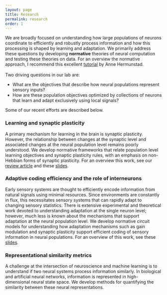```yaml
---
layout: page
title: Research
permalink: research
order: 1
---
```


<p>
We are broadly focused on understanding how large populations of neurons coordinate to efficiently and robustly process information and how this processing is shaped by learning and adaptation. We primarily address these questions by developing <strong>normative</strong> theories of neural computation and testing these theories on data. For an overview the normative approach, I recommend this excellent <a href="https://www.youtube.com/watch?v=rP3znbxmyRg">tutorial</a> by Anne Hermunstad. <br><br>
Two driving questions in our lab are:
<ul>
  <li>What are the objectives that describe how neural populations represent 
  sensory inputs?</li>
  <li>How are these population objectives optimized by collections of neurons
  that learn and adapt exclusively using local signals?</li>
</ul>
Some of our recent efforts are described below.
</p>

<h3>Learning and synaptic plasticity</h3>

<p>
A primary mechanism for learning in the brain is synaptic plasticity. However, the relationship between changes at the synaptic level and associated changes at the neural population level remains poorly understood. We develop normative frameworks that relate population level learning objectives and synaptic plasticity rules, with an emphasis on non-Hebbian forms of synaptic plasticity. For an overview this work, see our <a href="https://doi.org/10.1103/PRXLife.1.013008">review article</a> and these <a href="/slides/njit.pdf">slides</a>.
</p>

<h3>Adaptive coding efficiency and the role of interneurons</h3>

<p>
Early sensory systems are thought to efficiently encode information from natural signals using minimal resources. Since environments are constantly in flux, this necessitates sensory systems that can rapidly adapt to changing sensory statistics. There is extensive experimental and theoretical 
work devoted to understanding adaptation at the single neuron level; however, much less is known about the mechanisms that support adaptation at the neural population level. We develop normative circuit models for understanding how adaptation mechanisms such as gain modulation and synaptic plasticity support efficient coding of sensory information in neural populations. For an overview of this work, see these <a href="/slides/utaustin.pdf">slides</a>.
</p>

<h3>Representational similarity metrics</h3>

<p>
A challenge at the intersection of neuroscience and machine learning is to understand if two neural systems process information similarly. In biological and artificial neural networks, information is represented in high-dimensional neural state space. We develop methods for quantifying the similarity between these neural representations.
</p>
